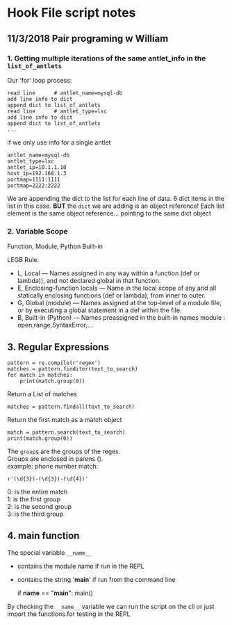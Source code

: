 # Hook File script notes

## 11/3/2018  Pair programing w William

### 1. Getting multiple iterations of the same antlet_info in the `list_of_antlets`

Our 'for' loop process:

    read line      # antlet_name=mysql-db
    add line info to dict
    append dict to list_of_antlets
    read line      # antlet_type=lxc
    add line info to dict
    append dict to list_of_antlets
    ...

if we only use info for a single antlet

    antlet_name=mysql-db
    antlet_type=lxc
    antlet_ip=10.1.1.10
    host_ip=192.168.1.3
    portmap=1111:1111
    portmap=2222:2222

We are appending the dict to the list for each line of data.  6 dict items in the list in this case.
**BUT**   the `dict` we are adding is an object reference!
Each list element is the same object reference... pointing to the same dict object 

### 2. Variable Scope
Function, Module, Python Built-in

LEGB Rule.

- L, Local — Names assigned in any way within a function (def or lambda)), and not declared global in that function.
- E, Enclosing-function locals — Name in the local scope of any and all statically enclosing functions (def or lambda), from inner to outer.
- G, Global (module) — Names assigned at the top-level of a module file, or by executing a global statement in a def within the file.
- B, Built-in (Python) — Names preassigned in the built-in names module : open,range,SyntaxError,...

## 3. Regular Expressions

    pattern = re.compile(r'regex')
    matches = pattern.finditer(text_to_search)
    for match in matches:
        print(match.group(0))

Return a List of matches  
    
    matches = pattern.findall(text_to_search)

Return the first match as a match object  

    match = pattern.search(text_to_search)
    print(match.group(0)) 

The `group`s are the groups of the regex.  
Groups are enclosed in parens ().  
example:  phone number match:  

    r'(\d{3})-(\d{3})-(\d{4})'
    
0: is the entire match  
1: is the first group  
2: is the second group  
3: is the third group  

## 4. main function
The special variable `__name__` 
- contains the module name if run in the REPL
- contains the string '__main__' if run from the command line

    if __name__ == "__main__":
        main()

By checking the `__name__` variable we can run the script on the cli or just import the functions for testing in the REPL
